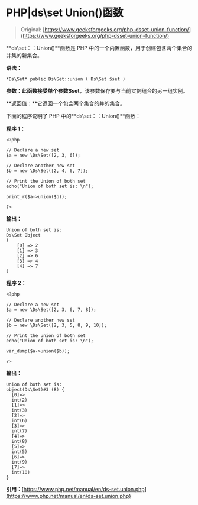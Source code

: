 # PHP|ds\set Union()函数

> Original: [https://www.geeksforgeeks.org/php-dsset-union-function/](https://www.geeksforgeeks.org/php-dsset-union-function/)

**ds\set：：Union()**函数是 PHP 中的一个内置函数，用于创建包含两个集合的并集的新集合。

**语法：**

```
*Ds\Set* public Ds\Set::union ( Ds\Set $set )

```

**参数：**此函数接受单个参数**$set**，该参数保存要与当前实例组合的另一组实例。

**返回值：**它返回一个包含两个集合的并的集合。

下面的程序说明了 PHP 中的**ds\set：：Union()**函数：

**程序 1：**

```
<?php 

// Declare a new set
$a = new \Ds\Set([2, 3, 6]); 

// Declare another new set
$b = new \Ds\Set([2, 4, 6, 7]); 

// Print the Union of both set
echo("Union of both set is: \n"); 

print_r($a->union($b));

?>
```

**输出：**

```
Union of both set is: 
Ds\Set Object
(
    [0] => 2
    [1] => 3
    [2] => 6
    [3] => 4
    [4] => 7
)

```

**程序 2：**

```
<?php 

// Declare a new set
$a = new \Ds\Set([2, 3, 6, 7, 8]); 

// Declare another new set
$b = new \Ds\Set([2, 3, 5, 8, 9, 10]); 

// Print the union of both set
echo("Union of both set is: \n"); 

var_dump($a->union($b));

?>
```

**输出：**

```
Union of both set is: 
object(Ds\Set)#3 (8) {
  [0]=>
  int(2)
  [1]=>
  int(3)
  [2]=>
  int(6)
  [3]=>
  int(7)
  [4]=>
  int(8)
  [5]=>
  int(5)
  [6]=>
  int(9)
  [7]=>
  int(10)
}

```

**引用：**[https://www.php.net/manual/en/ds-set.union.php](https://www.php.net/manual/en/ds-set.union.php)